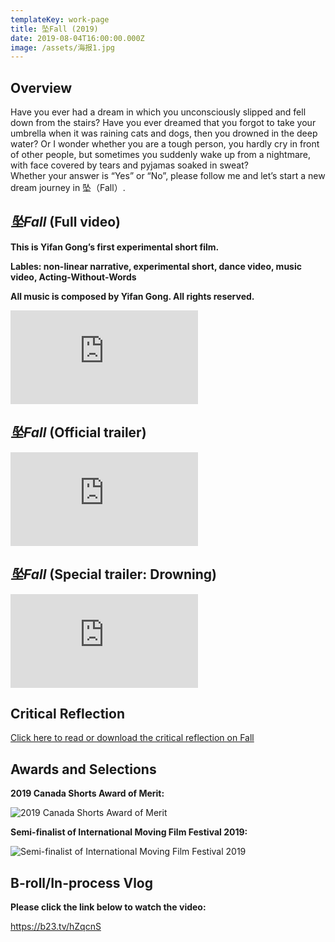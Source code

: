 ```yaml
---
templateKey: work-page
title: 坠Fall (2019)
date: 2019-08-04T16:00:00.000Z
image: /assets/海报1.jpg
---
```

## Overview

<div class="lines-1"></div>

<!--StartFragment-->

Have you ever had a dream in which you unconsciously slipped and fell down from the stairs? Have you ever dreamed that you forgot to take your umbrella when it was raining cats and dogs, then you drowned in the deep water? Or I wonder whether you are a tough person, you hardly cry in front of other people, but sometimes you suddenly wake up from a nightmare, with face covered by tears and pyjamas soaked in sweat?\
Whether your answer is “Yes” or “No”, please follow me and let’s start a new dream journey in 坠（Fall）.

<!--EndFragment-->

<div class="lines-1"></div>

## *坠Fall* (Full video)

<div class="lines-1"></div>

**This is Yifan Gong’s first experimental short film.** 

**Lables: non-linear narrative, experimental short, dance video, music video, Acting-Without-Words**

**All music is composed by Yifan Gong. All rights reserved.**

<div class="video-container"><iframe src="https://www.youtube.com/embed/9fPPf8TtlT0" class="video" frameborder="0" allow="accelerometer; autoplay; encrypted-media; gyroscope; picture-in-picture" allowfullscreen></iframe></div>

<div class="lines-1"></div>

## *坠Fall* (Official trailer)

<div class="lines-1"></div>

<div class="video-container"><iframe src="https://www.youtube.com/embed/D4qpuVWPHyI" class="video" frameborder="0" allow="accelerometer; autoplay; encrypted-media; gyroscope; picture-in-picture" allowfullscreen></iframe></div>

<div class="lines-1"></div>

## *坠Fall* (Special trailer: Drowning)

<div class="lines-1"></div>

<div class="video-container"><iframe src="https://www.youtube.com/embed/0Vt-vWPFq1s" class="video" frameborder="0" allow="accelerometer; autoplay; encrypted-media; gyroscope; picture-in-picture" allowfullscreen></iframe></div>

<div class="lines-1"></div>

## Critical Reflection

<div class="lines-1"></div>

[Click here to read or download the critical reflection on Fall](/assets/reflection-on-坠fall.pdf)

<div class="lines-1"></div>

## Awards and Selections

<div class="lines-1"></div>

**2019 Canada Shorts Award of Merit:**

<div class="lines-1"></div>

![2019 Canada Shorts Award of Merit](/assets/2019-canada-shorts-award-of-merit-certificate.jpg "2019 Canada Shorts Award of Merit Certificate")

<div class="lines-1"></div>

**Semi-finalist of International Moving Film Festival 2019:**

<div class="lines-1"></div>

![Semi-finalist of International Moving Film Festival 2019](/assets/130.jpg "IMFF Certificate")

<div class="lines-1"></div>

## B-roll/In-process Vlog

<div class="lines-1"></div>

**Please click the link below to watch the video:**

<https://b23.tv/hZqcnS>

<div class="lines-1"></div>
